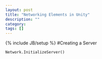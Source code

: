 ```yaml
---
layout: post
title: "Networking Elements in Unity"
description: ""
category: 
tags: []
---
```

{% include JB/setup %}
#Creating a Server

`Network.InitializeServer()`